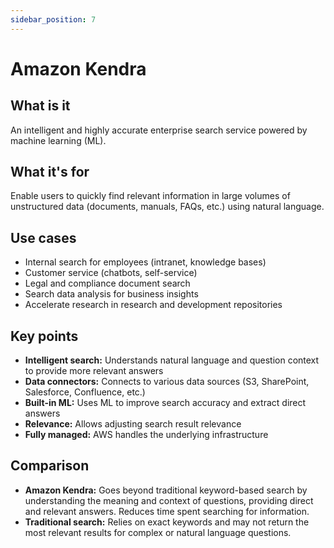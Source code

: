 ```yaml
---
sidebar_position: 7
---
```


# Amazon Kendra

## What is it
An intelligent and highly accurate enterprise search service powered by machine learning (ML).

## What it's for
Enable users to quickly find relevant information in large volumes of unstructured data (documents, manuals, FAQs, etc.) using natural language.

## Use cases
- Internal search for employees (intranet, knowledge bases)
- Customer service (chatbots, self-service)
- Legal and compliance document search
- Search data analysis for business insights
- Accelerate research in research and development repositories

## Key points
- **Intelligent search:** Understands natural language and question context to provide more relevant answers
- **Data connectors:** Connects to various data sources (S3, SharePoint, Salesforce, Confluence, etc.)
- **Built-in ML:** Uses ML to improve search accuracy and extract direct answers
- **Relevance:** Allows adjusting search result relevance
- **Fully managed:** AWS handles the underlying infrastructure

## Comparison
- **Amazon Kendra:** Goes beyond traditional keyword-based search by understanding the meaning and context of questions, providing direct and relevant answers. Reduces time spent searching for information.
- **Traditional search:** Relies on exact keywords and may not return the most relevant results for complex or natural language questions. 